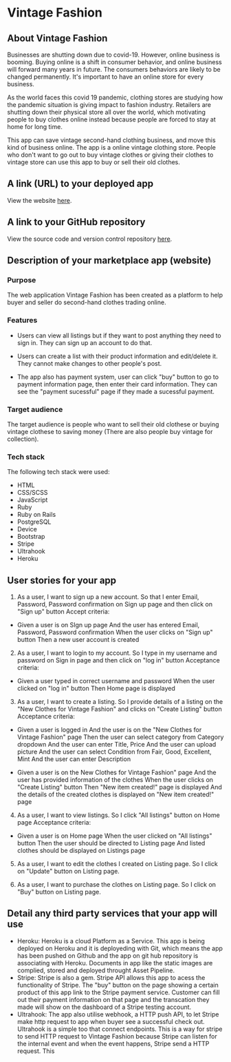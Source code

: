 
# Vintage Fashion

## About Vintage Fashion

Businesses are shutting down due to covid-19. However, online business is booming. Buying online is a shift in consumer behavior, and online business will forward many years in future. The consumers behaviors are likely to be changed permanently. It's important to have an online store for every business.

As the world faces this covid 19 pandemic, clothing stores are studying how the pandemic situation is giving impact to fashion industry. Retailers are shutting down their physical store all over the world, which motivating people to buy clothes online instead because people are forced to stay at home for long time. 

This app can save vintage second-hand clothing business, and move this kind of business online.  The app is a online vintage clothing store. People who don't want to go out to buy vintage clothes or giving their clothes to vintage store can use this app to buy or sell their old clothes. 


## A link (URL) to your deployed app

View the website [here](https://vintage-fashion.herokuapp.com/).

## A link to your GitHub repository

View the source code and version control repository [here](https://github.com/xinyirachel/VintageFashion).

## Description of your marketplace app (website)

### Purpose

The web application Vintage Fashion has been created as a platform to help buyer and seller do second-hand clothes trading online.

### Features
* Users can view all listings but if they want to post anything they need to sign in. They can sign up an account to do that. 

* Users can create a list with their product information and edit/delete it. They cannot make changes to other people's post. 

* The app also has payment system, user can click "buy" button to go to payment information page, then enter their card information. They can see the "payment sucessful" page if they made a sucessful payment.

### Target audience
The target audience is people who want to sell their old clothese or buying vintage clothese to saving money (There are also people buy vintage for collection).

### Tech stack
The following tech stack were used:
- HTML
- CSS/SCSS
- JavaScript
- Ruby
- Ruby on Rails
- PostgreSQL
- Device 
- Bootstrap
- Stripe
- Ultrahook
- Heroku

## User stories for your app
1. As a user, I want to sign up a new account.
	So that I enter Email, Password, Password confirmation on Sign up page and then click on "Sign up" button
Accept criteria:
* Given a user is on SIgn up page
   And the user has entered Email, Password, Password confirmation
   When the user clicks on "Sign up" button
   Then a new user account is created
   
2. As a user, I want to login to my account.
	So I type in my username and password on Sign in page and then click on "log in" button
Acceptance criteria:
*	Given a user typed in correct username and password
	When the user clicked on "log in" button
	Then Home page is displayed

3. As a user, I want to create a listing.
	So I provide details of a listing on the "New Clothes for Vintage Fashion" and clicks on "Create Listing" button
Acceptance criteria:
*	Given a user is logged in
	And the user is on the "New Clothes for Vintage Fashion" page
	Then the user can select category from Category dropdown 
	And the user can enter Title, Price
	And the user can upload picture
	And the user can select Condition from Fair, Good, Excellent, Mint
	And the user can enter Description
	
*	Given a user is on the New Clothes for Vintage Fashion" page
	And the user has provided information of the clothes
	When the user clicks on "Create Listing" button
	Then "New item created!" page is displayed
	And the details of the created clothes is displayed on "New item created!" page

4. As a user, I want to view listings. So I click "All listings" button on Home page
Acceptance criteria:
*	Given a user is on Home page
	When the user clicked on "All listings" button
	Then the user should be directed to Listing page
	And listed clothes should be displayed on Listings page

5. As a user, I want to edit the clothes I created on Listing page.
	So I click on "Update" button on Listing page.
	
6. As a user, I want to purchase the clothes on Listing page.
	So I click on "Buy" button on Listing page.

## Detail any third party services that your app will use
* Heroku: Heroku is a cloud Platform as a Service. This app is being deployed on Heroku and it is deployeding with Git, which means the app has been pushed on Github and the app on git hub repository is associating with Heroku. Documents in app like the static images are complied, stored and deployed throught Asset Pipeline.
* Stripe: Stripe is also a gem. Stripe API allows this app to acess the functionality of Stripe. The "buy" button on the page showing a certain product of this app link to the Stripe payment service. Customer can fill out their payment information on that page and the transcation they made will show on the dashboard of a Stripe testing account. 
* Ultrahook: The app also utilise webhook, a HTTP push API, to let Stripe make http request to app when buyer see a successful check out. Ultrahook is a simple too that connect endpoints. This is a way for stripe to send HTTP request to Vintage Fashion because Stripe can listen for the internal event and when the event happens, Stripe send a HTTP request. This 
